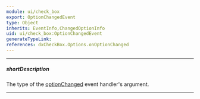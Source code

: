 ```yaml
---
module: ui/check_box
export: OptionChangedEvent
type: Object
inherits: EventInfo,ChangedOptionInfo
uid: ui/check_box:OptionChangedEvent
generateTypeLink: 
references: dxCheckBox.Options.onOptionChanged
---
```

---
##### shortDescription
The type of the [optionChanged]({basewidgetpath}/Events/#optionChanged) event handler's argument.

---
<!-- Description goes here -->